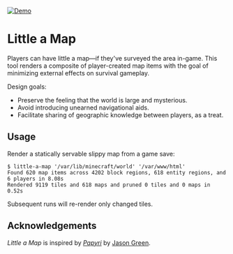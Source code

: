 [![Demo][demo-badge]][demo]

# Little a Map

Players can have little a map—if they've surveyed the area in-game. This tool
renders a composite of player-created map items with the goal of minimizing external
effects on survival gameplay.

Design goals:

- Preserve the feeling that the world is large and mysterious.
- Avoid introducing unearned navigational aids.
- Facilitate sharing of geographic knowledge between players, as a treat.

## Usage

Render a statically servable slippy map from a game save:

```console
$ little-a-map '/var/lib/minecraft/world' '/var/www/html'
Found 620 map items across 4202 block regions, 618 entity regions, and 6 players in 8.08s
Rendered 9119 tiles and 618 maps and pruned 0 tiles and 0 maps in 0.52s
```

Subsequent runs will re-render only changed tiles.

## Acknowledgements

_Little a Map_ is inspired by _[Papyri]_ by [Jason Green].

[demo]: https://andrewkvalheim.codeberg.page/little-a-map/
[demo-badge]: https://img.shields.io/badge/dynamic/json?color=green&label=demo&query=%24.version&url=https%3A%2F%2Fandrewkvalheim.codeberg.page%2Flittle-a-map%2Fbadge.json
[jason green]: https://jason.green.io/
[papyri]: https://github.com/jason-green-io/papyri
